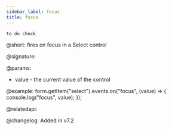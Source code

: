 ```yaml
---
sidebar_label: focus
title: focus
---          
```


`to do check`

@short: fires on focus in a Select control

@signature: 

@params:
- value - the current value of the control

@example:
form.getItem("select").events.on("focus", (value) => {
    console.log("focus", value);
});

@relatedapi: 

@changelog: Added in v7.2
